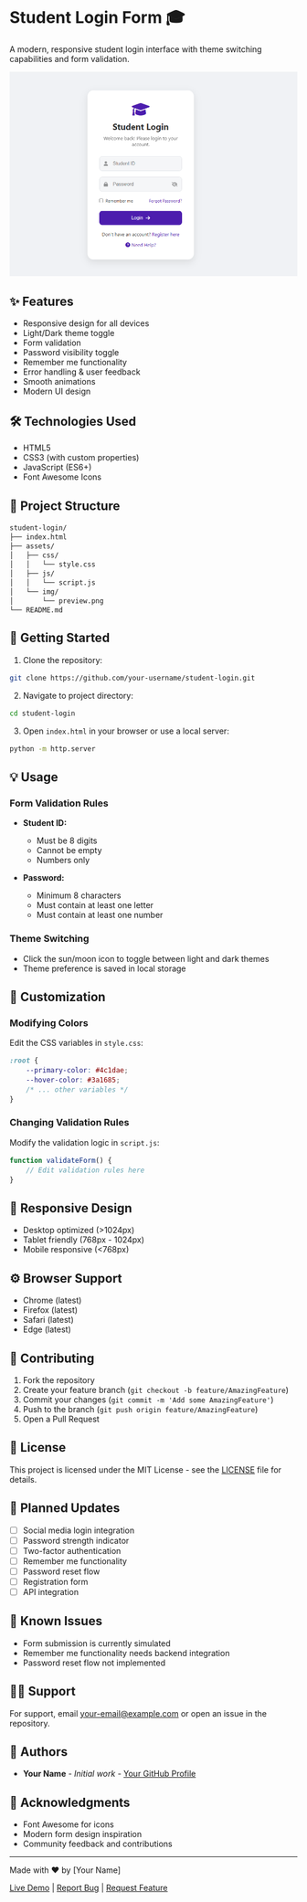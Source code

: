 # Student Login Form 🎓

A modern, responsive student login interface with theme switching capabilities and form validation.

![Student Login Preview](assets/img/preview.png)

## ✨ Features

- Responsive design for all devices
- Light/Dark theme toggle
- Form validation
- Password visibility toggle
- Remember me functionality
- Error handling & user feedback
- Smooth animations
- Modern UI design

## 🛠️ Technologies Used

- HTML5
- CSS3 (with custom properties)
- JavaScript (ES6+)
- Font Awesome Icons

## 📁 Project Structure

```
student-login/
├── index.html
├── assets/
│   ├── css/
│   │   └── style.css
│   ├── js/
│   │   └── script.js
│   └── img/
│       └── preview.png
└── README.md
```

## 🚀 Getting Started

1. Clone the repository:
```bash
git clone https://github.com/your-username/student-login.git
```

2. Navigate to project directory:
```bash
cd student-login
```

3. Open `index.html` in your browser or use a local server:
```bash
python -m http.server
```

## 💡 Usage

### Form Validation Rules

- **Student ID:**
  - Must be 8 digits
  - Cannot be empty
  - Numbers only

- **Password:**
  - Minimum 8 characters
  - Must contain at least one letter
  - Must contain at least one number

### Theme Switching

- Click the sun/moon icon to toggle between light and dark themes
- Theme preference is saved in local storage

## 🎨 Customization

### Modifying Colors

Edit the CSS variables in `style.css`:

```css
:root {
    --primary-color: #4c1dae;
    --hover-color: #3a1685;
    /* ... other variables */
}
```

### Changing Validation Rules

Modify the validation logic in `script.js`:

```javascript
function validateForm() {
    // Edit validation rules here
}
```

## 📱 Responsive Design

- Desktop optimized (>1024px)
- Tablet friendly (768px - 1024px)
- Mobile responsive (<768px)

## ⚙️ Browser Support

- Chrome (latest)
- Firefox (latest)
- Safari (latest)
- Edge (latest)

## 🤝 Contributing

1. Fork the repository
2. Create your feature branch (`git checkout -b feature/AmazingFeature`)
3. Commit your changes (`git commit -m 'Add some AmazingFeature'`)
4. Push to the branch (`git push origin feature/AmazingFeature`)
5. Open a Pull Request

## 📝 License

This project is licensed under the MIT License - see the [LICENSE](LICENSE) file for details.

## 🔄 Planned Updates

- [ ] Social media login integration
- [ ] Password strength indicator
- [ ] Two-factor authentication
- [ ] Remember me functionality
- [ ] Password reset flow
- [ ] Registration form
- [ ] API integration

## 🐛 Known Issues

- Form submission is currently simulated
- Remember me functionality needs backend integration
- Password reset flow not implemented

## 🙋‍♂️ Support

For support, email [your-email@example.com](mailto:your-email@example.com) or open an issue in the repository.

## 👥 Authors

- **Your Name** - *Initial work* - [Your GitHub Profile](https://github.com/yourusername)

## 🙏 Acknowledgments

- Font Awesome for icons
- Modern form design inspiration
- Community feedback and contributions

---

Made with ❤️ by [Your Name]

[Live Demo](your-demo-link) | [Report Bug](your-repo-link/issues) | [Request Feature](your-repo-link/issues)